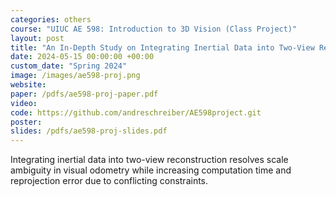 ```yaml
---
categories: others
course: "UIUC AE 598: Introduction to 3D Vision (Class Project)"
layout: post
title: "An In-Depth Study on Integrating Inertial Data into Two-View Reconstruction"
date: 2024-05-15 00:00:00 +00:00
custom_date: "Spring 2024"
image: /images/ae598-proj.png
website: 
paper: /pdfs/ae598-proj-paper.pdf
video: 
code: https://github.com/andreschreiber/AE598project.git
poster: 
slides: /pdfs/ae598-proj-slides.pdf
---
```

Integrating inertial data into two-view reconstruction resolves scale ambiguity in visual odometry while increasing computation time and reprojection error due to conflicting constraints.